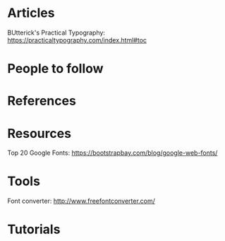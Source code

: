 # Articles
BUtterick's Practical Typography: https://practicaltypography.com/index.html#toc


# People to follow
# References
# Resources
Top 20 Google Fonts: https://bootstrapbay.com/blog/google-web-fonts/

# Tools
Font converter: http://www.freefontconverter.com/

# Tutorials